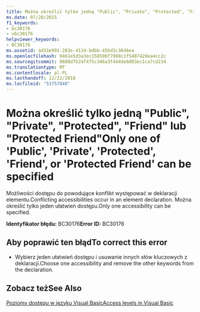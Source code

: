 ```yaml
---
title: Można określić tylko jedną "Public", "Private", "Protected", "Friend" lub "Protected Friend"
ms.date: 07/20/2015
f1_keywords:
- bc30176
- vbc30176
helpviewer_keywords:
- BC30176
ms.assetid: ad31e991-203e-4114-bdbb-45bd3c3646ea
ms.openlocfilehash: 0461e5d3a3ec15859bf7988c1f5487429ea4cc2c
ms.sourcegitcommit: 0888d7b24f475c346a3f444de8d83ec1ca7cd234
ms.translationtype: MT
ms.contentlocale: pl-PL
ms.lasthandoff: 12/22/2018
ms.locfileid: "53757848"
---
```

# <a name="only-one-of-public-private-protected-friend-or-protected-friend-can-be-specified"></a><span data-ttu-id="182eb-102">Można określić tylko jedną "Public", "Private", "Protected", "Friend" lub "Protected Friend"</span><span class="sxs-lookup"><span data-stu-id="182eb-102">Only one of 'Public', 'Private', 'Protected', 'Friend', or 'Protected Friend' can be specified</span></span>
<span data-ttu-id="182eb-103">Możliwości dostępu do powodujące konflikt występować w deklaracji elementu.</span><span class="sxs-lookup"><span data-stu-id="182eb-103">Conflicting accessibilities occur in an element declaration.</span></span> <span data-ttu-id="182eb-104">Można określić tylko jeden ułatwień dostępu.</span><span class="sxs-lookup"><span data-stu-id="182eb-104">Only one accessibility can be specified.</span></span>  
  
 <span data-ttu-id="182eb-105">**Identyfikator błędu:** BC30176</span><span class="sxs-lookup"><span data-stu-id="182eb-105">**Error ID:** BC30176</span></span>  
  
## <a name="to-correct-this-error"></a><span data-ttu-id="182eb-106">Aby poprawić ten błąd</span><span class="sxs-lookup"><span data-stu-id="182eb-106">To correct this error</span></span>  
  
-   <span data-ttu-id="182eb-107">Wybierz jeden ułatwień dostępu i usuwanie innych słów kluczowych z deklaracji.</span><span class="sxs-lookup"><span data-stu-id="182eb-107">Choose one accessibility and remove the other keywords from the declaration.</span></span>  
  
## <a name="see-also"></a><span data-ttu-id="182eb-108">Zobacz też</span><span class="sxs-lookup"><span data-stu-id="182eb-108">See Also</span></span>  
 [<span data-ttu-id="182eb-109">Poziomy dostępu w języku Visual Basic</span><span class="sxs-lookup"><span data-stu-id="182eb-109">Access levels in Visual Basic</span></span>](../../visual-basic/programming-guide/language-features/declared-elements/access-levels.md)
